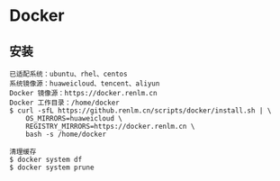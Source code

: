 # Docker

## 安装
	已适配系统：ubuntu、rhel、centos
	系统镜像源：huaweicloud、tencent、aliyun
	Docker 镜像源：https://docker.renlm.cn
	Docker 工作目录：/home/docker
	$ curl -sfL https://github.renlm.cn/scripts/docker/install.sh | \
        OS_MIRRORS=huaweicloud \
        REGISTRY_MIRRORS=https://docker.renlm.cn \
        bash -s /home/docker
	
	清理缓存
	$ docker system df
	$ docker system prune